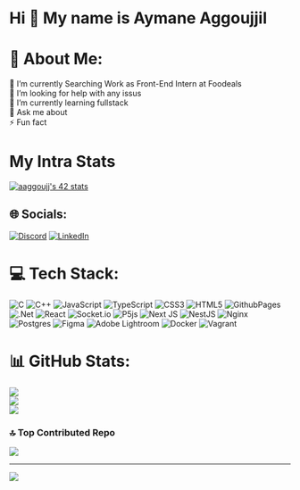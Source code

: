 Hi 👋 My name is Aymane Aggoujjil
=================================

# 💫 About Me:
🔭 I’m currently Searching Work as Front-End Intern at Foodeals<br>🤝 I’m looking for help with any issus<br>🌱 I’m currently learning fullstack<br>💬 Ask me about<br>⚡ Fun fact

# My Intra Stats

[![aaggoujj's 42 stats](https://badge.mediaplus.ma/greenbinary/aaggoujj)](https://github.com/oakoudad/badge42)


## 🌐 Socials:
[![Discord](https://img.shields.io/badge/Discord-%237289DA.svg?logo=discord&logoColor=white)](https://discord.gg/aymaneakashi) [![LinkedIn](https://img.shields.io/badge/LinkedIn-%230077B5.svg?logo=linkedin&logoColor=white)](https://linkedin.com/in/aymane-aggoujjil) 

# 💻 Tech Stack:
![C](https://img.shields.io/badge/c-%2300599C.svg?style=plastic&logo=c&logoColor=white) ![C++](https://img.shields.io/badge/c++-%2300599C.svg?style=plastic&logo=c%2B%2B&logoColor=white) ![JavaScript](https://img.shields.io/badge/javascript-%23323330.svg?style=plastic&logo=javascript&logoColor=%23F7DF1E) ![TypeScript](https://img.shields.io/badge/typescript-%23007ACC.svg?style=plastic&logo=typescript&logoColor=white) ![CSS3](https://img.shields.io/badge/css3-%231572B6.svg?style=plastic&logo=css3&logoColor=white) ![HTML5](https://img.shields.io/badge/html5-%23E34F26.svg?style=plastic&logo=html5&logoColor=white) ![GithubPages](https://img.shields.io/badge/github%20pages-121013?style=plastic&logo=github&logoColor=white) ![.Net](https://img.shields.io/badge/.NET-5C2D91?style=plastic&logo=.net&logoColor=white) ![React](https://img.shields.io/badge/react-%2320232a.svg?style=plastic&logo=react&logoColor=%2361DAFB) ![Socket.io](https://img.shields.io/badge/Socket.io-black?style=plastic&logo=socket.io&badgeColor=010101) ![P5js](https://img.shields.io/badge/p5.js-ED225D?style=plastic&logo=p5.js&logoColor=FFFFFF) ![Next JS](https://img.shields.io/badge/Next-black?style=plastic&logo=next.js&logoColor=white) ![NestJS](https://img.shields.io/badge/nestjs-%23E0234E.svg?style=plastic&logo=nestjs&logoColor=white) ![Nginx](https://img.shields.io/badge/nginx-%23009639.svg?style=plastic&logo=nginx&logoColor=white) ![Postgres](https://img.shields.io/badge/postgres-%23316192.svg?style=plastic&logo=postgresql&logoColor=white) ![Figma](https://img.shields.io/badge/figma-%23F24E1E.svg?style=plastic&logo=figma&logoColor=white) ![Adobe Lightroom](https://img.shields.io/badge/Adobe%20Lightroom-31A8FF.svg?style=plastic&logo=Adobe%20Lightroom&logoColor=white) ![Docker](https://img.shields.io/badge/docker-%230db7ed.svg?style=plastic&logo=docker&logoColor=white) ![Vagrant](https://img.shields.io/badge/vagrant-%231563FF.svg?style=plastic&logo=vagrant&logoColor=white)
# 📊 GitHub Stats:
![](https://github-readme-stats.vercel.app/api?username=AymanAkashi&theme=dark&hide_border=false&include_all_commits=true&count_private=true)<br/>
![](https://github-readme-streak-stats.herokuapp.com/?user=AymanAkashi&theme=dark&hide_border=false)<br/>
![](https://github-readme-stats.vercel.app/api/top-langs/?username=AymanAkashi&theme=dark&hide_border=false&include_all_commits=true&count_private=true&layout=compact)

### 🔝 Top Contributed Repo
![](https://github-contributor-stats.vercel.app/api?username=AymanAkashi&limit=5&theme=dark&combine_all_yearly_contributions=true)

---
[![](https://visitcount.itsvg.in/api?id=AymanAkashi&icon=8&color=0)](https://visitcount.itsvg.in)

<!-- Proudly created with GPRM ( https://gprm.itsvg.in ) -->
